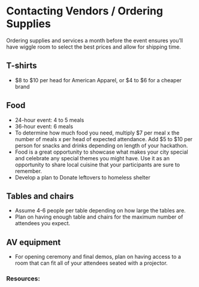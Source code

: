 # Contacting Vendors / Ordering Supplies

Ordering supplies and services a month before the event ensures you’ll have wiggle room to select the best prices and allow for shipping time.

## T-shirts

* $8 to $10 per head for American Apparel, or $4 to $6 for a cheaper brand

## Food

* 24-hour event: 4 to 5 meals
* 36-hour event: 6 meals
* To determine how much food you need, multiply $7 per meal x the number of meals x per head of expected attendance. Add $5 to $10 per person for snacks and drinks depending on length of your hackathon.
* Food is a great opportunity to showcase what makes your city special and celebrate any special themes you might have. Use it as an opportunity to share local cuisine that your participants are sure to remember.
* Develop a plan to Donate leftovers to homeless shelter

## Tables and chairs

* Assume 4-6 people per table depending on how large the tables are.
* Plan on having enough table and chairs for the maximum number of attendees you expect.

## AV equipment

* For opening ceremony and final demos, plan on having access to a room that can fit all of your attendees seated with a projector.

### Resources:

